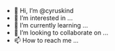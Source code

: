 - 👋 Hi, I’m @cyruskind
- 👀 I’m interested in ...
- 🌱 I’m currently learning ...
- 💞️ I’m looking to collaborate on ...
- 📫 How to reach me ...

<!---
cyruskind/cyruskind is a ✨ special ✨ repository because its `README.md` (this file) appears on your GitHub profile.
You can click the Preview link to take a look at your changes.
--->
